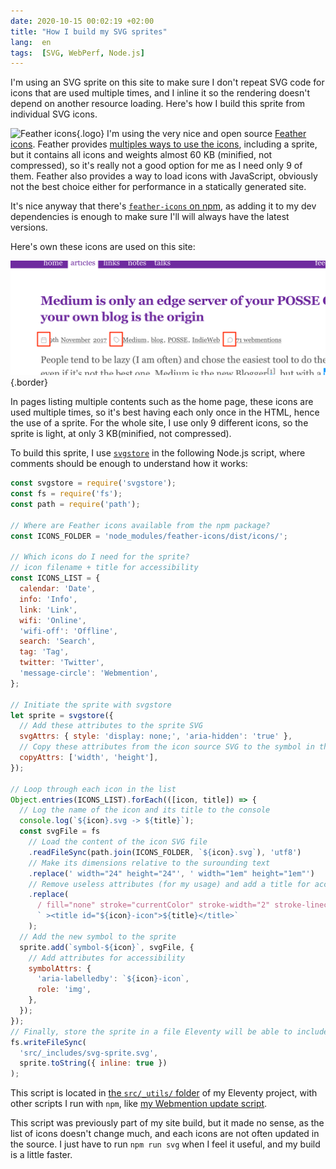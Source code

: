 ```yaml
---
date: 2020-10-15 00:02:19 +02:00
title: "How I build my SVG sprites"
lang:  en
tags:  [SVG, WebPerf, Node.js]
---
```


I'm using an SVG sprite on this site to make sure I don't repeat SVG code for icons that are used multiple times, and I inline it so the rendering doesn't depend on another resource loading. Here's how I build this sprite from individual SVG icons.

![Feather icons](/assets/logos/feather-icons.png){.logo}
I'm using the very nice and open source [Feather icons](https://feathericons.com/). Feather provides [multiples ways to use the icons](https://github.com/feathericons/feather#usage), including a sprite, but it contains all icons and weights almost 60 KB (minified, not compressed), so it's really not a good option for me as I need only 9 of them. Feather also provides a way to load icons with JavaScript, obviously not the best choice either for performance in a statically generated site.

It's nice anyway that there's [`feather-icons` on npm](https://www.npmjs.com/package/feather-icons), as adding it to my dev dependencies is enough to make sure I'll will always have the latest versions.

Here's own these icons are used on this site:

![Feather icons in content meta datas](feather-icons-in-metas.png){.border}

In pages listing multiple contents such as the home page, these icons are used multiple times, so it's best having each only once in the HTML, hence the use of a sprite. For the whole site, I use only 9 different icons, so the sprite is light, at only 3 KB(minified, not compressed).

To build this sprite, I use [`svgstore`](https://www.npmjs.com/package/svgstore) in the following Node.js script, where comments should be enough to understand how it works:

```javascript
const svgstore = require('svgstore');
const fs = require('fs');
const path = require('path');

// Where are Feather icons available from the npm package?
const ICONS_FOLDER = 'node_modules/feather-icons/dist/icons/';

// Which icons do I need for the sprite?
// icon filename + title for accessibility
const ICONS_LIST = {
  calendar: 'Date',
  info: 'Info',
  link: 'Link',
  wifi: 'Online',
  'wifi-off': 'Offline',
  search: 'Search',
  tag: 'Tag',
  twitter: 'Twitter',
  'message-circle': 'Webmention',
};

// Initiate the sprite with svgstore
let sprite = svgstore({
  // Add these attributes to the sprite SVG
  svgAttrs: { style: 'display: none;', 'aria-hidden': 'true' },
  // Copy these attributes from the icon source SVG to the symbol in the sprite
  copyAttrs: ['width', 'height'],
});

// Loop through each icon in the list
Object.entries(ICONS_LIST).forEach(([icon, title]) => {
  // Log the name of the icon and its title to the console
  console.log(`${icon}.svg -> ${title}`);
  const svgFile = fs
    // Load the content of the icon SVG file
    .readFileSync(path.join(ICONS_FOLDER, `${icon}.svg`), 'utf8')
    // Make its dimensions relative to the surounding text
    .replace(' width="24" height="24"', ' width="1em" height="1em"')
    // Remove useless attributes (for my usage) and add a title for accessibility
    .replace(
      / fill="none" stroke="currentColor" stroke-width="2" stroke-linecap="round" stroke-linejoin="round" class="feather feather-[^"]+">/,
      ` ><title id="${icon}-icon">${title}</title>`
    );
  // Add the new symbol to the sprite
  sprite.add(`symbol-${icon}`, svgFile, {
    // Add attributes for accessibility
    symbolAttrs: {
      'aria-labelledby': `${icon}-icon`,
      role: 'img',
    },
  });
});
// Finally, store the sprite in a file Eleventy will be able to include
fs.writeFileSync(
  'src/_includes/svg-sprite.svg',
  sprite.toString({ inline: true })
);
```

This script is located in [the `src/_utils/` folder](https://github.com/nhoizey/nicolas-hoizey.com/tree/master/src/_utils) of my Eleventy project, with other scripts I run with `npm`, like [my Webmention update script](/articles/2020/05/05/jamstack-is-fast-only-if-you-make-it-so/#server-side-first).

This script was previously part of my site build, but it made no sense, as the list of icons doesn't change much, and each icons are not often updated in the source. I just have to run `npm run svg` when I feel it useful, and my build is a little faster.
